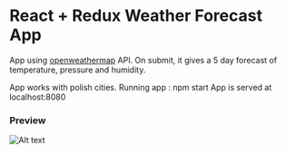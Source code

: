 # React + Redux Weather Forecast App

App using [openweathermap](https://openweathermap.org/api) API.
On submit, it gives a 5 day forecast of temperature, pressure and humidity.

App works with polish cities.
Running app : npm start 
App is served at localhost:8080 

### Preview

![Alt text](https://raw.githubusercontent.com/mroozspace/WeatherApp/master/weather-app.png)
